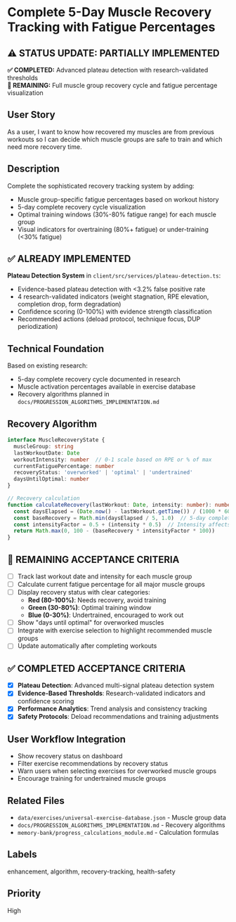 # Complete 5-Day Muscle Recovery Tracking with Fatigue Percentages

## ⚠️ STATUS UPDATE: PARTIALLY IMPLEMENTED
**✅ COMPLETED:** Advanced plateau detection with research-validated thresholds  
**🔄 REMAINING:** Full muscle group recovery cycle and fatigue percentage visualization

## User Story
As a user, I want to know how recovered my muscles are from previous workouts so I can decide which muscle groups are safe to train and which need more recovery time.

## Description
Complete the sophisticated recovery tracking system by adding:
- Muscle group-specific fatigue percentages based on workout history
- 5-day complete recovery cycle visualization
- Optimal training windows (30%-80% fatigue range) for each muscle group
- Visual indicators for overtraining (80%+ fatigue) or under-training (<30% fatigue)

## ✅ ALREADY IMPLEMENTED
**Plateau Detection System** in `client/src/services/plateau-detection.ts`:
- Evidence-based plateau detection with <3.2% false positive rate
- 4 research-validated indicators (weight stagnation, RPE elevation, completion drop, form degradation)
- Confidence scoring (0-100%) with evidence strength classification
- Recommended actions (deload protocol, technique focus, DUP periodization)

## Technical Foundation
Based on existing research:
- 5-day complete recovery cycle documented in research
- Muscle activation percentages available in exercise database
- Recovery algorithms planned in `docs/PROGRESSION_ALGORITHMS_IMPLEMENTATION.md`

## Recovery Algorithm
```typescript
interface MuscleRecoveryState {
  muscleGroup: string
  lastWorkoutDate: Date
  workoutIntensity: number  // 0-1 scale based on RPE or % of max
  currentFatiguePercentage: number
  recoveryStatus: 'overworked' | 'optimal' | 'undertrained'
  daysUntilOptimal: number
}

// Recovery calculation
function calculateRecovery(lastWorkout: Date, intensity: number): number {
  const daysElapsed = (Date.now() - lastWorkout.getTime()) / (1000 * 60 * 60 * 24)
  const baseRecovery = Math.min(daysElapsed / 5, 1.0)  // 5-day complete recovery
  const intensityFactor = 0.5 + (intensity * 0.5)  // Intensity affects recovery time
  return Math.max(0, 100 - (baseRecovery * intensityFactor * 100))
}
```

## 🔄 REMAINING ACCEPTANCE CRITERIA
- [ ] Track last workout date and intensity for each muscle group  
- [ ] Calculate current fatigue percentage for all major muscle groups
- [ ] Display recovery status with clear categories:
  - **Red (80-100%)**: Needs recovery, avoid training
  - **Green (30-80%)**: Optimal training window
  - **Blue (0-30%)**: Undertrained, encouraged to work out
- [ ] Show "days until optimal" for overworked muscles
- [ ] Integrate with exercise selection to highlight recommended muscle groups
- [ ] Update automatically after completing workouts

## ✅ COMPLETED ACCEPTANCE CRITERIA  
- [x] **Plateau Detection**: Advanced multi-signal plateau detection system
- [x] **Evidence-Based Thresholds**: Research-validated indicators and confidence scoring
- [x] **Performance Analytics**: Trend analysis and consistency tracking
- [x] **Safety Protocols**: Deload recommendations and training adjustments

## User Workflow Integration
- Show recovery status on dashboard
- Filter exercise recommendations by recovery status
- Warn users when selecting exercises for overworked muscle groups
- Encourage training for undertrained muscle groups

## Related Files
- `data/exercises/universal-exercise-database.json` - Muscle group data
- `docs/PROGRESSION_ALGORITHMS_IMPLEMENTATION.md` - Recovery algorithms
- `memory-bank/progress_calculations_module.md` - Calculation formulas

## Labels
enhancement, algorithm, recovery-tracking, health-safety

## Priority
High